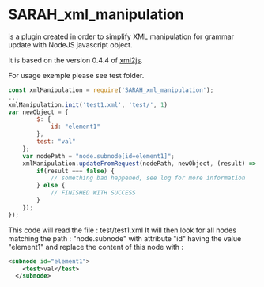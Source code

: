 # SARAH_xml_manipulation
is a plugin created in order to simplify XML manipulation for grammar update with NodeJS javascript object.

It is based on the version 0.4.4 of [xml2js](https://www.npmjs.com/package/xml2js).

For usage exemple please see test folder.
```javascript
const xmlManipulation = require('SARAH_xml_manipulation');
...
xmlManipulation.init('test1.xml', 'test/', 1)
var newObject = {
		$: {
			id: "element1"
		},
		test: "val"
	};
	var nodePath = "node.subnode[id=element1]";
	xmlManipulation.updateFromRequest(nodePath, newObject, (result) => {
		if(result === false) {
			// something bad happened, see log for more information
		} else {
			// FINISHED WITH SUCCESS
		}
	});
});
```

This code will read the file : test/test1.xml
It will then look for all nodes matching the path : "node.subnode" with attribute "id" having the value "element1"
and replace the content of this node with :
```xml
<subnode id="element1">
    <test>val</test>
  </subnode>
```